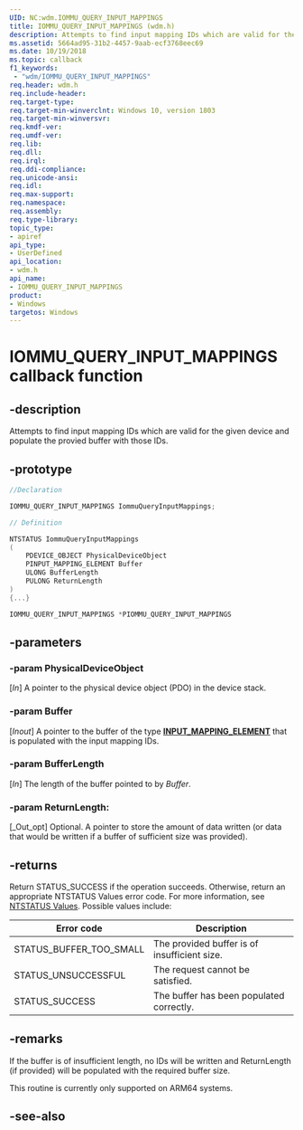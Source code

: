 ```yaml
---
UID: NC:wdm.IOMMU_QUERY_INPUT_MAPPINGS
title: IOMMU_QUERY_INPUT_MAPPINGS (wdm.h)
description: Attempts to find input mapping IDs which are valid for the given device and populate the provied buffer with those IDs.
ms.assetid: 5664ad95-31b2-4457-9aab-ecf3768eec69
ms.date: 10/19/2018
ms.topic: callback
f1_keywords:
 - "wdm/IOMMU_QUERY_INPUT_MAPPINGS"
req.header: wdm.h
req.include-header:
req.target-type:
req.target-min-winverclnt: Windows 10, version 1803
req.target-min-winversvr:
req.kmdf-ver:
req.umdf-ver:
req.lib:
req.dll:
req.irql: 
req.ddi-compliance:
req.unicode-ansi:
req.idl:
req.max-support:
req.namespace:
req.assembly:
req.type-library: 
topic_type: 
- apiref
api_type: 
- UserDefined
api_location:
- wdm.h
api_name: 
- IOMMU_QUERY_INPUT_MAPPINGS
product:
- Windows
targetos: Windows
---
```


# IOMMU_QUERY_INPUT_MAPPINGS callback function

## -description

Attempts to find input mapping IDs which are valid for the given device and populate the provied buffer with those IDs.

## -prototype

```cpp
//Declaration

IOMMU_QUERY_INPUT_MAPPINGS IommuQueryInputMappings; 

// Definition

NTSTATUS IommuQueryInputMappings 
(
	PDEVICE_OBJECT PhysicalDeviceObject
	PINPUT_MAPPING_ELEMENT Buffer
	ULONG BufferLength
	PULONG ReturnLength
)
{...}

IOMMU_QUERY_INPUT_MAPPINGS *PIOMMU_QUERY_INPUT_MAPPINGS


```

## -parameters

### -param PhysicalDeviceObject
[_In_] A pointer to the physical device object (PDO) in the device stack.

### -param Buffer
[_Inout_] A pointer to the buffer of the type [**INPUT_MAPPING_ELEMENT**](ns-wdm-_input_mapping_element.md) that is populated with the input mapping IDs.
 
### -param BufferLength
[_In_] The length of the buffer pointed to by _Buffer_.
 
### -param ReturnLength: 
[_Out_opt] Optional. A pointer to store the amount of data written (or data that would be written if a buffer of sufficient size was provided).


## -returns

Return STATUS_SUCCESS if the operation succeeds. Otherwise, return an appropriate NTSTATUS Values error code. For more information, see [NTSTATUS Values](https://docs.microsoft.com/windows-hardware/drivers/kernel/ntstatus-values). Possible values include:

| Error code              | Description                                  |
| ----------------------- | -------------------------------------------- |
| STATUS_BUFFER_TOO_SMALL | The provided buffer is of insufficient size. |
| STATUS_UNSUCCESSFUL     | The request cannot be satisfied.             |
| STATUS_SUCCESS          | The buffer has been populated correctly.     |


## -remarks

If the buffer is of insufficient length, no IDs will be written and ReturnLength (if provided) will be populated with the required buffer size.

This routine is currently only supported on ARM64 systems.


## -see-also
